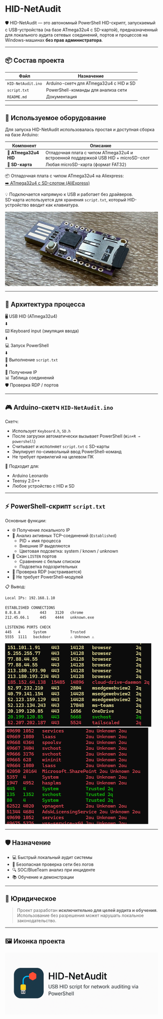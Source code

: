 # HID-NetAudit

🛡️ HID-NetAudit — это автономный PowerShell HID-скрипт, запускаемый с USB-устройства (на базе ATmega32u4 с SD-картой), предназначенный для локального аудита сетевых соединений, портов и процессов на Windows-машинах **без прав администратора**.

---

## 📦 Состав проекта

| Файл           | Назначение                                    |
|----------------|-----------------------------------------------|
| `HID-NetAudit.ino` | Arduino-скетч для ATmega32u4 с HID и SD |
| `script.txt`       | PowerShell-команды для анализа сети       |
| `README.md`        | Документация                             |

---

## 🧰 Используемое оборудование

Для запуска HID-NetAudit использовалась простая и доступная сборка на базе Arduino:

| Компонент             | Описание                                                                              |
|-------------------------|---------------------------------------------------------------------------------------|
| 🔌 **ATmega32u4 HID** | Отладочная плата с чипом ATmega32u4 и встроенной поддержкой USB HID + microSD-слот   |
| 💾 **SD-карта**       | Любая microSD-карта (формат FAT32)                         |

📦 Отладочная плата с чипом ATmega32u4 на Aliexpress:  
[➡️ ATmega32u4 с SD-слотом (AliExpress)](https://www.aliexpress.com/item/1005007171805928.html?spm=a2g0o.order_list.order_list_main.100.53a61802Hqjcdt)

💡 Подключается напрямую к USB и работает без драйверов.  
SD-карта используется для хранения `script.txt`, который HID-устройство вводит как клавиатура.

![HID-NetAudit Icon](./docs/ATmega32u4.png)

---

## 🧠 Архитектура процесса

🖥 USB HID (ATmega32u4)  
⬇️  
⌨️ Keyboard input (эмуляция ввода)  
⬇️  
💻 Запуск PowerShell  
⬇️  
📄 Выполнение `script.txt`  
⬇️  
📡 Получение IP  
📊 Таблица соединений  
🛡 Проверка RDP / портов

---

## 🎮 Arduino-скетч `HID-NetAudit.ino`

Скетч:

- Использует `Keyboard.h`, `SD.h`
- После загрузки автоматически вызывает PowerShell (`Win+R → powershell`)
- Считывает и исполняет `script.txt` с SD-карты
- Эмулирует по-символьный ввод PowerShell-команд
- Не требует привилегий на целевом ПК

📎 Подходит для:
- Arduino Leonardo
- Teensy 2.0++
- Любое устройство с HID и SD

---

## ⚡ PowerShell-скрипт `script.txt`

Основные функции:

- 🌐 Получение локального IP
- 🔗 Анализ активных TCP-соединений (`Established`)
  - PID + имя процесса
  - Внешние IP выделяются
  - Цветовая подсветка: system / known / unknown
- 🔎 Скан `LISTEN` портов
  - Сравнение с белым списком
  - Подсветка подозрительных
- 🔐 Проверка RDP (настраивается)
- 🧩 Не требует PowerShell-модулей

📋 Вывод:

```plaintext
Local IPs: 192.168.1.10

ESTABLISHED CONNECTIONS
8.8.8.8         443    3120   chrome          
212.45.66.1     445    4444   unknown.exe     

LISTENING PORTS CHECK
445   4      System           Trusted 
5555  1111   backdoor         ⚠ Unknown ⚠

```
![HID-NetAudit Icon](./docs/im1.png)
![HID-NetAudit Icon](./docs/im2.png)

---

## 🛡 Назначение

- 💻 Быстрый локальный аудит системы
- 🔐 Безопасная проверка сети без логов
- 🔍 SOC/BlueTeam анализ при инциденте
- 📚 Обучение и демонстрации

---

## 🚨 Юридическое

> Проект разработан **исключительно для целей аудита и обучения**.  
> Использование без разрешения может нарушать локальное законодательство.

---

## 🖼 Иконка проекта

![HID-NetAudit Icon](./docs/icon.png)
